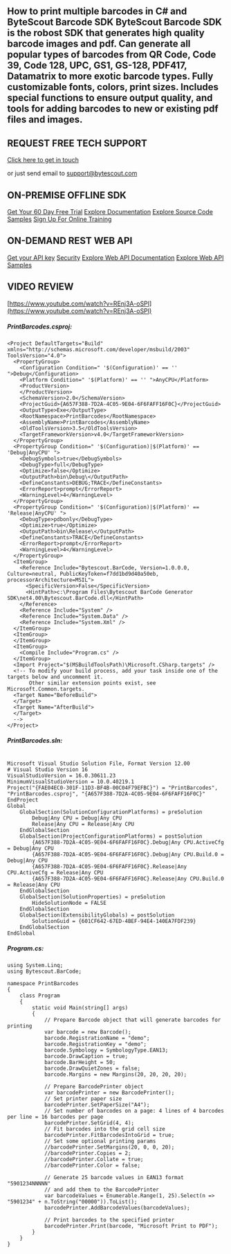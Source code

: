 ## How to print multiple barcodes in C# and ByteScout Barcode SDK ByteScout Barcode SDK is the robost SDK that generates high quality barcode images and pdf. Can generate all popular types of barcodes from QR Code, Code 39, Code 128, UPC, GS1, GS-128, PDF417, Datamatrix to more exotic barcode types. Fully customizable fonts, colors, print sizes. Includes special functions to ensure output quality, and tools for adding barcodes to new or existing pdf files and images.

## REQUEST FREE TECH SUPPORT

[Click here to get in touch](https://bytescout.zendesk.com/hc/en-us/requests/new?subject=ByteScout%20Barcode%20SDK%20Question)

or just send email to [support@bytescout.com](mailto:support@bytescout.com?subject=ByteScout%20Barcode%20SDK%20Question) 

## ON-PREMISE OFFLINE SDK 

[Get Your 60 Day Free Trial](https://bytescout.com/download/web-installer?utm_source=github-readme)
[Explore Documentation](https://bytescout.com/documentation/index.html?utm_source=github-readme)
[Explore Source Code Samples](https://github.com/bytescout/ByteScout-SDK-SourceCode/)
[Sign Up For Online Training](https://academy.bytescout.com/)


## ON-DEMAND REST WEB API

[Get your API key](https://app.pdf.co/signup?utm_source=github-readme)
[Security](https://pdf.co/security)
[Explore Web API Documentation](https://apidocs.pdf.co?utm_source=github-readme)
[Explore Web API Samples](https://github.com/bytescout/ByteScout-SDK-SourceCode/tree/master/PDF.co%20Web%20API)

## VIDEO REVIEW

[https://www.youtube.com/watch?v=REnj3A-oSPI](https://www.youtube.com/watch?v=REnj3A-oSPI)




<!-- code block begin -->

##### **PrintBarcodes.csproj:**
    
```
<Project DefaultTargets="Build" xmlns="http://schemas.microsoft.com/developer/msbuild/2003" ToolsVersion="4.0">
  <PropertyGroup>
    <Configuration Condition=" '$(Configuration)' == '' ">Debug</Configuration>
    <Platform Condition=" '$(Platform)' == '' ">AnyCPU</Platform>
    <ProductVersion>
    </ProductVersion>
    <SchemaVersion>2.0</SchemaVersion>
    <ProjectGuid>{A657F388-7D2A-4C05-9E04-6F6FAFF16F0C}</ProjectGuid>
    <OutputType>Exe</OutputType>
    <RootNamespace>PrintBarcodes</RootNamespace>
    <AssemblyName>PrintBarcodes</AssemblyName>
    <OldToolsVersion>3.5</OldToolsVersion>
    <TargetFrameworkVersion>v4.0</TargetFrameworkVersion>
  </PropertyGroup>
  <PropertyGroup Condition=" '$(Configuration)|$(Platform)' == 'Debug|AnyCPU' ">
    <DebugSymbols>true</DebugSymbols>
    <DebugType>full</DebugType>
    <Optimize>false</Optimize>
    <OutputPath>bin\Debug\</OutputPath>
    <DefineConstants>DEBUG;TRACE</DefineConstants>
    <ErrorReport>prompt</ErrorReport>
    <WarningLevel>4</WarningLevel>
  </PropertyGroup>
  <PropertyGroup Condition=" '$(Configuration)|$(Platform)' == 'Release|AnyCPU' ">
    <DebugType>pdbonly</DebugType>
    <Optimize>true</Optimize>
    <OutputPath>bin\Release\</OutputPath>
    <DefineConstants>TRACE</DefineConstants>
    <ErrorReport>prompt</ErrorReport>
    <WarningLevel>4</WarningLevel>
  </PropertyGroup>
  <ItemGroup>
    <Reference Include="Bytescout.BarCode, Version=1.0.0.0, Culture=neutral, PublicKeyToken=f7dd1bd9d40a50eb, processorArchitecture=MSIL">
      <SpecificVersion>False</SpecificVersion>
      <HintPath>c:\Program Files\Bytescout BarCode Generator SDK\net4.00\Bytescout.BarCode.dll</HintPath>
    </Reference>
    <Reference Include="System" />
    <Reference Include="System.Data" />
    <Reference Include="System.Xml" />
  </ItemGroup>
  <ItemGroup>
  </ItemGroup>
  <ItemGroup>
    <Compile Include="Program.cs" />
  </ItemGroup>
  <Import Project="$(MSBuildToolsPath)\Microsoft.CSharp.targets" />
  <!-- To modify your build process, add your task inside one of the targets below and uncomment it. 
       Other similar extension points exist, see Microsoft.Common.targets.
  <Target Name="BeforeBuild">
  </Target>
  <Target Name="AfterBuild">
  </Target>
  -->
</Project>
```

<!-- code block end -->    

<!-- code block begin -->

##### **PrintBarcodes.sln:**
    
```

Microsoft Visual Studio Solution File, Format Version 12.00
# Visual Studio Version 16
VisualStudioVersion = 16.0.30611.23
MinimumVisualStudioVersion = 10.0.40219.1
Project("{FAE04EC0-301F-11D3-BF4B-00C04F79EFBC}") = "PrintBarcodes", "PrintBarcodes.csproj", "{A657F388-7D2A-4C05-9E04-6F6FAFF16F0C}"
EndProject
Global
	GlobalSection(SolutionConfigurationPlatforms) = preSolution
		Debug|Any CPU = Debug|Any CPU
		Release|Any CPU = Release|Any CPU
	EndGlobalSection
	GlobalSection(ProjectConfigurationPlatforms) = postSolution
		{A657F388-7D2A-4C05-9E04-6F6FAFF16F0C}.Debug|Any CPU.ActiveCfg = Debug|Any CPU
		{A657F388-7D2A-4C05-9E04-6F6FAFF16F0C}.Debug|Any CPU.Build.0 = Debug|Any CPU
		{A657F388-7D2A-4C05-9E04-6F6FAFF16F0C}.Release|Any CPU.ActiveCfg = Release|Any CPU
		{A657F388-7D2A-4C05-9E04-6F6FAFF16F0C}.Release|Any CPU.Build.0 = Release|Any CPU
	EndGlobalSection
	GlobalSection(SolutionProperties) = preSolution
		HideSolutionNode = FALSE
	EndGlobalSection
	GlobalSection(ExtensibilityGlobals) = postSolution
		SolutionGuid = {601CF642-67ED-4BEF-94E4-140EA7FDF239}
	EndGlobalSection
EndGlobal

```

<!-- code block end -->    

<!-- code block begin -->

##### **Program.cs:**
    
```
using System.Linq;
using Bytescout.BarCode;

namespace PrintBarcodes
{
    class Program
    {
        static void Main(string[] args)
        {
            // Prepare Barcode object that will generate barcodes for printing
            var barcode = new Barcode();
            barcode.RegistrationName = "demo";
            barcode.RegistrationKey = "demo";
            barcode.Symbology = SymbologyType.EAN13;
            barcode.DrawCaption = true;
            barcode.BarHeight = 50;
            barcode.DrawQuietZones = false;
            barcode.Margins = new Margins(20, 20, 20, 20);

            // Prepare BarcodePrinter object
            var barcodePrinter = new BarcodePrinter();
            // Set printer paper size
            barcodePrinter.SetPaperSize("A4");
            // Set number of barcodes on a page: 4 lines of 4 barcodes per line = 16 barcodes per page
            barcodePrinter.SetGrid(4, 4);
            // Fit barcodes into the grid cell size
            barcodePrinter.FitBarcodesIntoGrid = true;
            // Set some optional printing params
            //barcodePrinter.SetMargins(20, 0, 0, 20);
            //barcodePrinter.Copies = 2;
            //barcodePrinter.Collate = true;
            //barcodePrinter.Color = false;

            // Generate 25 barcode values in EAN13 format "5901234NNNNN"
            // and add them to the BarcodePrinter
            var barcodeValues = Enumerable.Range(1, 25).Select(n => "5901234" + n.ToString("00000")).ToList();
            barcodePrinter.AddBarcodeValues(barcodeValues);

            // Print barcodes to the specified printer 
            barcodePrinter.Print(barcode, "Microsoft Print to PDF");
        }
    }
}

```

<!-- code block end -->